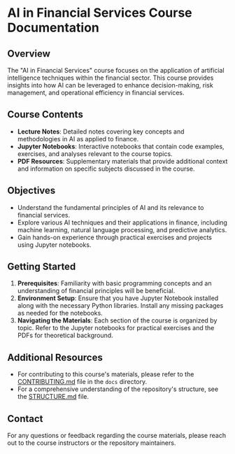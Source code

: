 # AI in Financial Services Course Documentation

## Overview
The "AI in Financial Services" course focuses on the application of artificial intelligence techniques within the financial sector. This course provides insights into how AI can be leveraged to enhance decision-making, risk management, and operational efficiency in financial services.

## Course Contents
- **Lecture Notes**: Detailed notes covering key concepts and methodologies in AI as applied to finance.
- **Jupyter Notebooks**: Interactive notebooks that contain code examples, exercises, and analyses relevant to the course topics.
- **PDF Resources**: Supplementary materials that provide additional context and information on specific subjects discussed in the course.

## Objectives
- Understand the fundamental principles of AI and its relevance to financial services.
- Explore various AI techniques and their applications in finance, including machine learning, natural language processing, and predictive analytics.
- Gain hands-on experience through practical exercises and projects using Jupyter notebooks.

## Getting Started
1. **Prerequisites**: Familiarity with basic programming concepts and an understanding of financial principles will be beneficial.
2. **Environment Setup**: Ensure that you have Jupyter Notebook installed along with the necessary Python libraries. Install any missing packages as needed for the notebooks.
3. **Navigating the Materials**: Each section of the course is organized by topic. Refer to the Jupyter notebooks for practical exercises and the PDFs for theoretical background.

## Additional Resources
- For contributing to this course's materials, please refer to the [CONTRIBUTING.md](../docs/CONTRIBUTING.md) file in the `docs` directory.
- For a comprehensive understanding of the repository's structure, see the [STRUCTURE.md](../docs/STRUCTURE.md) file.

## Contact
For any questions or feedback regarding the course materials, please reach out to the course instructors or the repository maintainers.